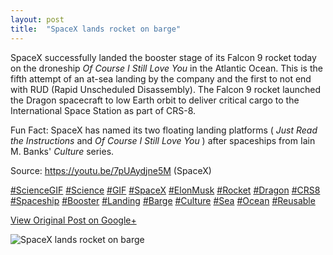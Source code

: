```yaml
---
layout: post
title:  "SpaceX lands rocket on barge"
---
```


SpaceX successfully landed the booster stage of its Falcon 9 rocket today on
the droneship _Of Course I Still Love You_ in the Atlantic Ocean. This is the
fifth attempt of an at-sea landing by the company and the first to not end
with RUD (Rapid Unscheduled Disassembly). The Falcon 9 rocket launched the
Dragon spacecraft to low Earth orbit to deliver critical cargo to the
International Space Station as part of CRS-8.  
  
Fun Fact: SpaceX has named its two floating landing platforms ( _Just Read the
Instructions_ and _Of Course I Still Love You_ ) after spaceships from Iain M.
Banks' _Culture_ series.  
  
Source: <https://youtu.be/7pUAydjne5M> (SpaceX)  
  
[#ScienceGIF](https://plus.google.com/s/%23ScienceGIF/posts)
[#Science](https://plus.google.com/s/%23Science/posts)
[#GIF](https://plus.google.com/s/%23GIF/posts)
[#SpaceX](https://plus.google.com/s/%23SpaceX/posts)
[#ElonMusk](https://plus.google.com/s/%23ElonMusk/posts)
[#Rocket](https://plus.google.com/s/%23Rocket/posts)
[#Dragon](https://plus.google.com/s/%23Dragon/posts)
[#CRS8](https://plus.google.com/s/%23CRS8/posts)
[#Spaceship](https://plus.google.com/s/%23Spaceship/posts)
[#Booster](https://plus.google.com/s/%23Booster/posts)
[#Landing](https://plus.google.com/s/%23Landing/posts)
[#Barge](https://plus.google.com/s/%23Barge/posts)
[#Culture](https://plus.google.com/s/%23Culture/posts)
[#Sea](https://plus.google.com/s/%23Sea/posts)
[#Ocean](https://plus.google.com/s/%23Ocean/posts)
[#Reusable](https://plus.google.com/s/%23Reusable/posts)

[View Original Post on Google+](https://plus.google.com/+ColinSullender/posts/6HJMaTuF9sq)

![SpaceX lands rocket on barge](/assets/img/2016-04-08-SpaceX-lands-rocket-on-barge.gif)
